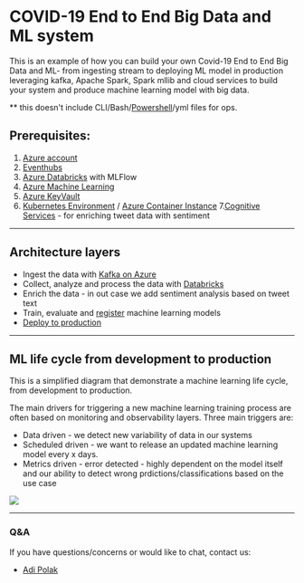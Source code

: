 # COVID-19 End to End Big Data and ML system
This is an example of how you can build your own Covid-19 End to End Big Data and ML- from ingesting stream to deploying ML model in production 
leveraging kafka, Apache Spark, Spark mllib and cloud services to build your system and produce machine learning model with big data.

** this doesn't include CLI/Bash/[Powershell](https://docs.microsoft.com/en-us/powershell/scripting/overview?view=powershell-7?WT.mc_id=article-infoq-adpolak)/yml files
for ops.

## Prerequisites:
1. [Azure account](https://azure.microsoft.com/en-us/free?WT.mc_id=article-infoq-adpolak)
2. [Eventhubs](https://docs.microsoft.com/en-us/azure/event-hubs/event-hubs-create?WT.mc_id=article-infoq-adpolak)
3. [Azure Databricks](https://docs.microsoft.com/en-us/azure/azure-databricks/quickstart-create-databricks-workspace-portal?WT.mc_id=article-infoq-adpolak) with MLFlow
4. [Azure Machine Learning](https://docs.microsoft.com/en-us/azure/machine-learning/tutorial-1st-experiment-sdk-setup?WT.mc_id=article-infoq-adpolak)
5. [Azure KeyVault](https://docs.microsoft.com/en-us/azure/key-vault/secrets/quick-create-portal?WT.mc_id=article-infoq-adpolak)
6. [Kubernetes Environment](https://docs.microsoft.com/en-us/azure/aks/kubernetes-walkthrough?WT.mc_id=article-infoq-adpolak) / [Azure Container Instance](https://docs.microsoft.com/en-us/azure/container-instances/container-instances-quickstart-portal?WT.mc_id=article-infoq-adpolak)
7.[Cognitive Services](https://docs.microsoft.com/en-us/azure/cognitive-services/text-analytics/quickstarts/python?WT.mc_id=article-infoQ-adpolak) - for enriching tweet data with sentiment

--------

## Architecture layers
* Ingest the data with [Kafka on Azure](https://azure.microsoft.com/en-us/blog/processing-trillions-of-events-per-day-with-apache-kafka-on-azure?WT.mc_id=article-infoq-adpolak)
* Collect, analyze and process the data with [Databricks](https://docs.microsoft.com/en-us/azure/databricks/scenarios/quickstart-create-databricks-workspace-portal?WT.mc_id=article-geektime-adpolak&tabs=azure-portal)
* Enrich the data - in out case we add sentiment analysis based on tweet text
* Train, evaluate and [register](https://docs.microsoft.com/en-us/azure/databricks/applications/mlflow/?WT.mc_id=e2eml-infoQ-adpolak) machine learning models
* [Deploy to production](https://docs.microsoft.com/en-us/azure/machine-learning/how-to-deploy-and-where?WT.mc_id=e2eml-infoQ-adpolak&tabs=azcli)

----------

## ML life cycle from development to production
This is a simplified diagram that demonstrate a machine learning life cycle, from development to production.

The main drivers for triggering a new machine learning training process are often based on monitoring and observability layers. 
Three main triggers are:

* Data driven - we detect new variability of data in our systems
* Scheduled driven - we want to release an updated machine learning model every x days.
* Metrics driven - error detected - highly dependent on the model itself and our ability to detect wrong prdictions/classifications based on the use case

![](https://raw.githubusercontent.com/adipola/covid-19-e2e-big-data-ml-system/master/diagrams/ml-cycle.png)

---------
### Q&A
If you have questions/concerns or would like to chat, contact us:

* [Adi Polak](https://twitter.com/AdiPolak)

